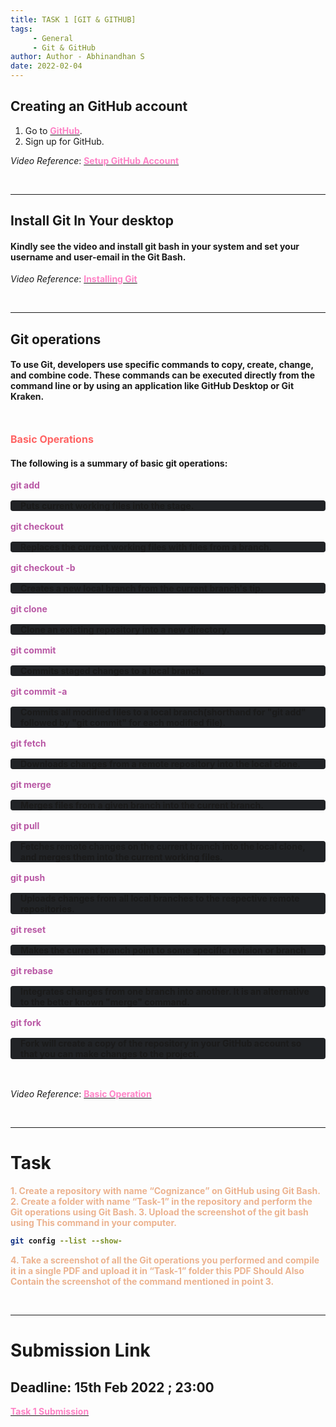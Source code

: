 ```yaml
---
title: TASK 1 [GIT & GITHUB]
tags: 
     - General
     - Git & GitHub
author: Author - Abhinandhan S
date: 2022-02-04
---
```

## Creating an GitHub account
1. Go to [<b><span style="color: #FE83C6">GitHub</span></b>](https://github.com/join).
2. Sign up for GitHub.

*Video Reference*: [<b><span style="color: #FE83C6">Setup GitHub Account</span></b>](https://youtu.be/XaMiHHu_rb4)



<br>

<hr>

## Install Git In Your desktop
#### Kindly see the video and install git bash in your system and set your username and user-email in the Git Bash.
*Video Reference*: [<b><span style="color: #FE83C6">Installing Git</span></b>](https://www.youtube.com/watch?v=YXXp_ht4pwQ&list=PLB5jA40tNf3v1wdyYfxQXgdjPgQvP7Xzg&index=6)


<br>

<hr>

## Git operations
#### To use Git, developers use specific commands to copy, create, change, and combine code. These commands can be executed directly from the command line or by using an application like GitHub Desktop or Git Kraken.

<br>

**<span style="color: #FF6363; font-size: 1rem;">Basic Operations</span>**
#### The following is a summary of basic git operations:
**<span style="color: #B958A5">git add</span>**
<b><div style="background:#212326; margin: 1rem 0; -webkit-border-radius: 4px; padding:0 1rem; ">
Puts current working files into the stage.
</div></b>

**<span style="color: #B958A5">git checkout</span>**
<b><div style="background:#212326; margin: 1rem 0; -webkit-border-radius: 4px; padding:0 1rem; ">
Replaces the current working files with files from a branch.
</div></b>

**<span style="color: #B958A5">git checkout -b</span>**
<b><div style="background:#212326; margin: 1rem 0; -webkit-border-radius: 4px; padding:0 1rem; ">
Creates a new local branch from the current branch's tip.
</div></b>

**<span style="color: #B958A5">git clone</span>**
<b><div style="background:#212326; margin: 1rem 0; -webkit-border-radius: 4px; padding:0 1rem; ">
Clone an existing repository into a new directory.
</div></b>

**<span style="color: #B958A5">git commit</span>**
<b><div style="background:#212326; margin: 1rem 0; -webkit-border-radius: 4px; padding:0 1rem; ">
Commits staged changes to a local branch.
</div></b>

**<span style="color: #B958A5">git commit -a</span>**

<b><div style="background:#212326; margin: 1rem 0; -webkit-border-radius: 4px; padding:0 1rem; ">
     Commits all modified files to a local branch(shorthand for "git add" followed by "git commit" for each modified file).
</div></b>

**<span style="color: #B958A5">git fetch</span>**
<b><div style="background:#212326; margin: 1rem 0; -webkit-border-radius: 4px; padding:0 1rem; ">
Downloads changes from a remote repository into the local clone.
</div></b>

**<span style="color: #B958A5">git merge</span>**
<b><div style="background:#212326; margin: 1rem 0; -webkit-border-radius: 4px; padding:0 1rem; ">
Merges files from a given branch into the current branch.
</div></b>

**<span style="color: #B958A5">git pull</span>**
<b><div style="background:#212326; margin: 1rem 0; -webkit-border-radius: 4px; padding:0 1rem; ">
Fetches remote changes on the current branch into the local clone, and merges them into the current working files.
</div></b>

**<span style="color: #B958A5">git push</span>**
<b><div style="background:#212326; margin: 1rem 0; -webkit-border-radius: 4px; padding:0 1rem; ">
Uploads changes from all local branches to the respective remote repositories.
</div></b>

**<span style="color: #B958A5">git reset</span>**
<b><div style="background:#212326; margin: 1rem 0; -webkit-border-radius: 4px; padding:0 1rem; ">
Makes the current branch point to some specific revision or branch
</div></b>

**<span style="color: #B958A5">git rebase</span>**
<b><div style="background:#212326; margin: 1rem 0; -webkit-border-radius: 4px; padding:0 1rem; ">
Integrates changes from one branch into another. It is an alternative to the better known "merge" command.
</div></b>

**<span style="color: #B958A5">git fork</span>**
<b><div style="background:#212326; margin: 1rem 0; -webkit-border-radius: 4px; padding:0 1rem; ">
Fork will create a copy of the repository in your GitHub account so that you can make changes to the project.
</div></b>

<br>

*Video Reference*: [<b><span style="color: #FE83C6">Basic Operation</span><b>](https://www.youtube.com/playlist?list=PLB5jA40tNf3v1wdyYfxQXgdjPgQvP7Xzg)

<br>

<hr>

# Task
<span style="color: #ECB390; font-weight: bold;">1. Create a repository with name “Cognizance” on GitHub using Git Bash.
2. Create a folder with name “Task-1” in the repository and perform the Git operations using Git Bash.
3. Upload the screenshot of the git bash using This command in your computer.</span> <br> 
```bash
git config --list --show-
``` 
<span style="color: #ECB390; font-weight: bold;">4. Take a screenshot of all the Git operations you performed and compile it in a single PDF and upload it in “Task-1” folder this PDF Should Also Contain the screenshot of the command mentioned in point 3.</span>

<br>

<hr>

# Submission Link
## Deadline: <b>15th Feb 2022 ; 23:00</b>
[<b><span style="color: #FE83C6">Task 1 Submission</b></span>](https://forms.gle/pxGr2AaZb81DEqSD7)

<br>

